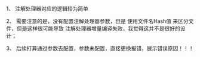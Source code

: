1、 注解处理器对应的逻辑较为简单

2、 需要注意的是，没有配置注解处理器参数，但是 使用文件名Hash值 来区分文件，但是这样很可能导致 注解处理器增量编译失败，我觉得这并不是很好的设计；

3、 后续打算通过参数去配置，参数未配置，直接更换报错，展示错误原因！！！
